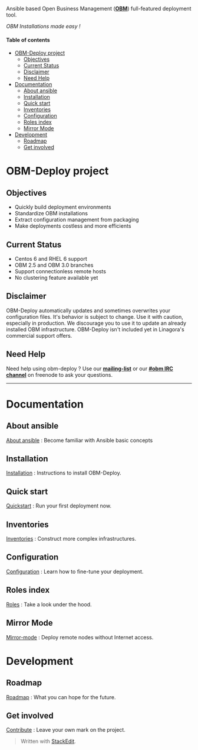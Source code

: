 
Ansible based Open Business Management (**[OBM]**) full-featured deployment tool.

*OBM Installations made easy !*

#### Table of contents

<!-- START doctoc generated TOC please keep comment here to allow auto update -->
<!-- DON'T EDIT THIS SECTION, INSTEAD RE-RUN doctoc TO UPDATE -->

- [OBM-Deploy project](#obm-deploy-project)
  - [Objectives](#objectives)
  - [Current Status](#current-status)
  - [Disclaimer](#disclaimer)
  - [Need Help](#need-help)
- [Documentation](#documentation)
  - [About ansible](#about-ansible)
  - [Installation](#installation)
  - [Quick start](#quick-start)
  - [Inventories](#inventories)
  - [Configuration](#configuration)
  - [Roles index](#roles-index)
  - [Mirror Mode](#mirror-mode)
- [Development](#development)
  - [Roadmap](#roadmap)
  - [Get involved](#get-involved)

<!-- END doctoc generated TOC please keep comment here to allow auto update -->

OBM-Deploy project
=================

Objectives
--------------

 - Quickly build deployment environments
 - Standardize OBM installations
 - Extract configuration management from packaging
 - Make deployments costless and more efficients

Current Status
-------------------

 - Centos 6 and RHEL 6 support
 - OBM 2.5 and OBM 3.0 branches
 - Support connectionless remote hosts
 - No clustering feature available yet

Disclaimer
--------------

OBM-Deploy automatically updates and sometimes overwrites your configuration files.
It's behavior is subject to change. Use it with caution, especially in production.
We discourage you to use it to update an already installed OBM infrastructure.
OBM-Deploy isn't included yet in Linagora's commercial support offers.

Need Help
--------------

Need help using obm-deploy ?
Use our **[mailing-list]** or our **[#obm IRC channel]** on freenode to ask your questions.

-----------------------------

Documentation
=============

About ansible
------------------

[About ansible](docs/ansible.md) : Become familiar with Ansible basic concepts

Installation
---------------

[Installation](docs/installation.md) : Instructions to install OBM-Deploy.

Quick start
---------------

[Quickstart](docs/quickstart.md) : Run your first deployment now.

Inventories
---------------

[Inventories](docs/inventories.md) : Construct more complex infrastructures.

Configuration
------------------

[Configuration](docs/configuration.md) : Learn how to fine-tune your deployment.

Roles index
---------------

[Roles](docs/roles.md) : Take a look under the hood.

Mirror Mode
----------------

[Mirror-mode](docs/mirror-mode.md) : Deploy remote nodes without Internet access.


Development
===========

Roadmap
------------

[Roadmap](docs/roadmap.md) : What you can hope for the future.

Get involved
-----------------

[Contribute](docs/contribute.md) : Leave your own mark on the project.


> Written with [StackEdit](https://stackedit.io/).

[OBM]: http://obm.org "The new generation of collaborative software"

[mailing-list]: http://obm.org/node/19 "OBM official mailing-list"

[#OBM irc channel]: http://irc.lc/freenode/obm/ "Webchat to official #obm channel on freenode"
